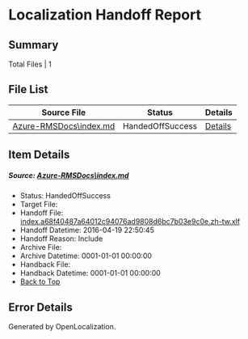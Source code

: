 # <a name='report-top'></a> Localization Handoff Report

## Summary
 Total Files | 1

## File List
 Source File | Status | Details 
 ----------- | ------ | ------- 
 [Azure-RMSDocs\index.md](https://github.com/Microsoft/Azure-RMSDocs-pr/blob/62b0867a436e75649d6e02ee16afd7ea8f6c529e/Azure-RMSDocs/index.md) | HandedOffSuccess | [Details](#138ed0bb2e8378cea1863e7b92bbb4aaa13f7a3a168)

## Item Details
##### <a name='138ed0bb2e8378cea1863e7b92bbb4aaa13f7a3a168'></a> Source: [Azure-RMSDocs\index.md](https://github.com/Microsoft/Azure-RMSDocs-pr/blob/62b0867a436e75649d6e02ee16afd7ea8f6c529e/Azure-RMSDocs/index.md)
* Status: HandedOffSuccess
* Target File: 
* Handoff File: [index.a68f40487a64012c94076ad9808d6bc7b03e9c0e.zh-tw.xlf](https://github.com/Microsoft/EM.handoff/blob/098e553de5a203cfd5fbcb27d1db2979bd78db07/ol-handoff/Microsoft/Azure-RMSDocs-pr.zh-tw/master/index.a68f40487a64012c94076ad9808d6bc7b03e9c0e.zh-tw.xlf)
* Handoff Datetime: 2016-04-19 22:50:45
* Handoff Reason: Include
* Archive File: 
* Archive Datetime: 0001-01-01 00:00:00
* Handback File: 
* Handback Datetime: 0001-01-01 00:00:00
* [Back to Top](#report-top)


## Error Details

Generated by OpenLocalization.
